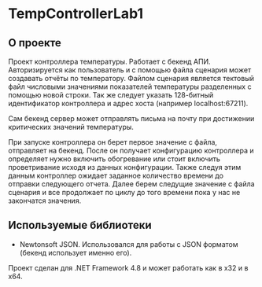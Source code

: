 # TempControllerLab1

## О проекте
Проект контроллера температуры. Работает с бекенд АПИ. Авторизируется как пользователь и с помощью файла сценария может создавать отчёты по температору.
Файлом сценария является тектовый файл числовыми значениями показателей температуры разделенных с помощью новой строки. Так же следует указать 128-битный идентификатор контроллера
и адрес хоста (например localhost:67211).

Сам бекенд сервер может отправлять письма на почту при достижении критических значений температуры.

При запуске контроллера он берет первое значение с файла, отправляет на бекенд.
После он получает конфигурацию контроллера и определяет нужно включить обогревание или стоит включить проветривание исходя из данных конфигурации.
Также следуя этим данным контроллер ожидает заданное количество времени до отправки следующего отчета.
Далее берем следущие значение с файла сценария и все продолжает по циклу до того времени пока у нас не закончатся значения.

## Используемые библиотеки
* Newtonsoft JSON. Использовался для работы с JSON форматом (бекенд использует именно его).

Проект сделан для .NET Framework 4.8 и может работать как в х32 и в x64.
